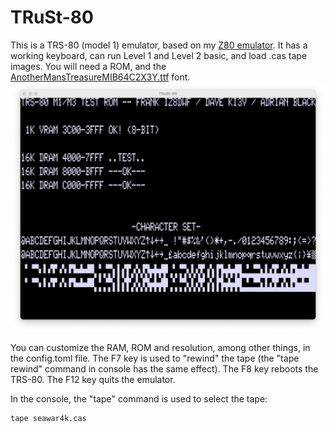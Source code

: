 # TRuSt-80

This is a TRS-80 (model 1) emulator, based on my [Z80 emulator](https://github.com/nicolasbauw/ZilogZ80).
It has a working keyboard, can run Level 1 and Level 2 basic, and load .cas tape images.
You will need a ROM, and the [AnotherMansTreasureMIB64C2X3Y.ttf](https://www.kreativekorp.com/swdownload/fonts/retro/amtreasure.zip) font.
![Screenshot](assets/TRuSt-80.png)

You can customize the RAM, ROM and resolution, among other things, in the config.toml file.
The F7 key is used to "rewind" the tape (the "tape rewind" command in console has the same effect).
The F8 key reboots the TRS-80.
The F12 key quits the emulator.

In the console, the "tape" command is used to select the tape:
```
tape seawar4k.cas
```
